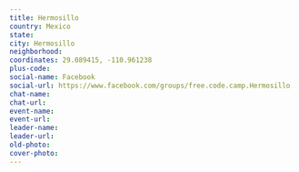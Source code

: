 ```yaml
---
title: Hermosillo
country: Mexico
state: 
city: Hermosillo
neighborhood: 
coordinates: 29.089415, -110.961238
plus-code:
social-name: Facebook
social-url: https://www.facebook.com/groups/free.code.camp.Hermosillo
chat-name:
chat-url:
event-name:
event-url:
leader-name:
leader-url:
old-photo: 
cover-photo:
---
```

